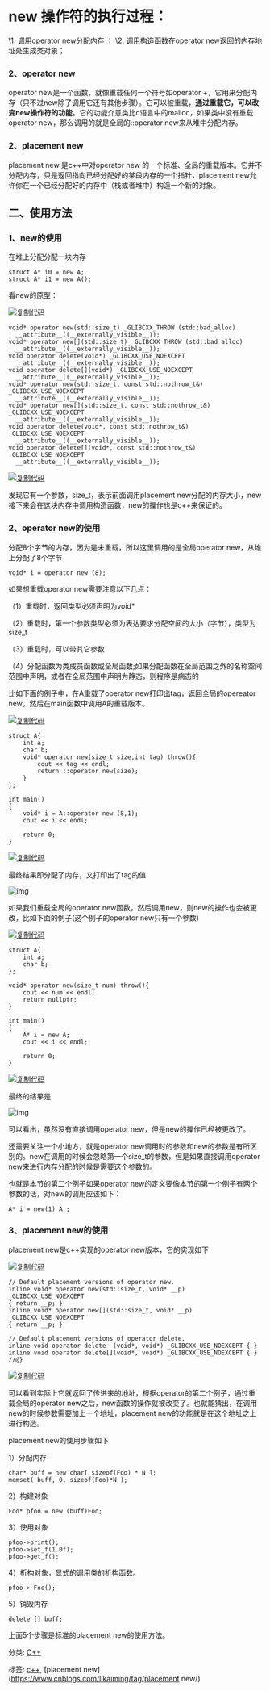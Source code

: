 
# new 操作符的执行过程：
\1. 调用operator new分配内存 ；
\2. 调用构造函数在operator new返回的内存地址处生成类对象；

### 2、operator new

operator new是一个函数，就像重载任何一个符号如operator +，它用来分配内存（只不过new除了调用它还有其他步骤）。它可以被重载，**通过重载它，可以改变new操作符的功能**。它的功能介意类比c语言中的malloc，如果类中没有重载operator new，那么调用的就是全局的::operator new来从堆中分配内存。

### 2、placement new

placement new 是c++中对operator new 的一个标准、全局的重载版本。它并不分配内存，只是返回指向已经分配好的某段内存的一个指针，placement new允许你在一个已经分配好的内存中（栈或者堆中）构造一个新的对象。

## 二、使用方法

### 1、new的使用

在堆上分配分配一块内存

```
struct A* i0 = new A;
struct A* i1 = new A();
```

看new的原型：

[![复制代码](https://common.cnblogs.com/images/copycode.gif)](javascript:void(0);)

```
void* operator new(std::size_t) _GLIBCXX_THROW (std::bad_alloc)
  __attribute__((__externally_visible__));
void* operator new[](std::size_t) _GLIBCXX_THROW (std::bad_alloc)
  __attribute__((__externally_visible__));
void operator delete(void*) _GLIBCXX_USE_NOEXCEPT
  __attribute__((__externally_visible__));
void operator delete[](void*) _GLIBCXX_USE_NOEXCEPT
  __attribute__((__externally_visible__));
void* operator new(std::size_t, const std::nothrow_t&) _GLIBCXX_USE_NOEXCEPT
  __attribute__((__externally_visible__));
void* operator new[](std::size_t, const std::nothrow_t&) _GLIBCXX_USE_NOEXCEPT
  __attribute__((__externally_visible__));
void operator delete(void*, const std::nothrow_t&) _GLIBCXX_USE_NOEXCEPT
  __attribute__((__externally_visible__));
void operator delete[](void*, const std::nothrow_t&) _GLIBCXX_USE_NOEXCEPT
  __attribute__((__externally_visible__));
```

[![复制代码](https://common.cnblogs.com/images/copycode.gif)](javascript:void(0);)

发现它有一个参数，size_t，表示前面调用placement new分配的内存大小，new接下来会在这块内存中调用构造函数，new的操作也是c++来保证的。

### 2、operator new的使用

分配8个字节的内存，因为是未重载，所以这里调用的是全局operator new，从堆上分配了8个字节

```
void* i = operator new (8);
```

如果想重载operator new需要注意以下几点：

（1）重载时，返回类型必须声明为void*

（2）重载时，第一个参数类型必须为表达要求分配空间的大小（字节），类型为size_t

（3）重载时，可以带其它参数

（4）分配函数为类成员函数或全局函数;如果分配函数在全局范围之外的名称空间范围中声明，或者在全局范围中声明为静态，则程序是病态的

比如下面的例子中，在A重载了operator new打印出tag，返回全局的opereator new，然后在main函数中调用A的重载版本。

[![复制代码](https://common.cnblogs.com/images/copycode.gif)](javascript:void(0);)

```
struct A{
    int a;
    char b;
    void* operator new(size_t size,int tag) throw(){
        cout << tag << endl;
        return ::operator new(size);
    }
};

int main()
{
    void* i = A::operator new (8,1);
    cout << i << endl;

    return 0;
}
```

[![复制代码](https://common.cnblogs.com/images/copycode.gif)](javascript:void(0);)

最终结果即分配了内存，又打印出了tag的值

![img](https://images2018.cnblogs.com/blog/1184911/201807/1184911-20180730205934307-1363296662.png)

如果我们重载全局的operator new函数，然后调用new，则new的操作也会被更改，比如下面的例子(这个例子的operator new只有一个参数)

[![复制代码](https://common.cnblogs.com/images/copycode.gif)](javascript:void(0);)

```
struct A{
    int a;
    char b;
};

void* operator new(size_t num) throw(){
    cout << num << endl;
    return nullptr;
}

int main()
{
    A* i = new A;
    cout << i << endl;

    return 0;
}
```

[![复制代码](https://common.cnblogs.com/images/copycode.gif)](javascript:void(0);)

最终的结果是

![img](https://images2018.cnblogs.com/blog/1184911/201807/1184911-20180730212829310-1090639798.png)

可以看出，虽然没有直接调用operator new，但是new的操作已经被更改了。

还需要关注一个小地方，就是operator new调用时的参数和new的参数是有所区别的。new在调用的时候会忽略第一个size_t的参数，但是如果直接调用operator new来进行内存分配的时候是需要这个参数的。

也就是本节的第二个例子如果operator new的定义要像本节的第一个例子有两个参数的话，对new的调用应该如下：

```
A* i = new(1) A ;
```

### 3、placement new的使用

placement new是c++实现的operator new版本，它的实现如下

[![复制代码](https://common.cnblogs.com/images/copycode.gif)](javascript:void(0);)

```
// Default placement versions of operator new.
inline void* operator new(std::size_t, void* __p) _GLIBCXX_USE_NOEXCEPT
{ return __p; }
inline void* operator new[](std::size_t, void* __p) _GLIBCXX_USE_NOEXCEPT
{ return __p; }

// Default placement versions of operator delete.
inline void operator delete  (void*, void*) _GLIBCXX_USE_NOEXCEPT { }
inline void operator delete[](void*, void*) _GLIBCXX_USE_NOEXCEPT { }
//@}
```

[![复制代码](https://common.cnblogs.com/images/copycode.gif)](javascript:void(0);)

可以看到实际上它就返回了传进来的地址，根据operator的第二个例子，通过重载全局的operator new之后，new函数的操作就被改变了。也就能猜出，在调用new的时候参数需要加上一个地址，placement new的功能就是在这个地址之上进行构造。

placement new的使用步骤如下

1）分配内存

```
char* buff = new char[ sizeof(Foo) * N ];
memset( buff, 0, sizeof(Foo)*N );
```

2）构建对象

```
Foo* pfoo = new (buff)Foo;
```

3）使用对象

```
pfoo->print();
pfoo->set_f(1.0f);
pfoo->get_f();
```

4）析构对象，显式的调用类的析构函数。

```
pfoo->~Foo();
```

5）销毁内存

```
delete [] buff;
```

上面5个步骤是标准的placement new的使用方法。

 



分类: [C++](https://www.cnblogs.com/likaiming/category/1133044.html)

标签: [c++](https://www.cnblogs.com/likaiming/tag/c%2B%2B/), [placement new](https://www.cnblogs.com/likaiming/tag/placement new/)